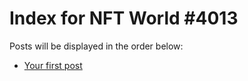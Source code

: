 # Index for NFT World #4013
Posts will be displayed in the order below:

- [Your first post](./001-first.md)

